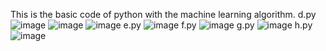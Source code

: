 This is the  basic code of python with the machine learning algorithm.
d.py
![image](https://github.com/user-attachments/assets/0163f155-c079-4c24-8aea-6a934c56224e)
![image](https://github.com/user-attachments/assets/ca7af608-2703-4864-ad26-964ff7fe7541)
![image](https://github.com/user-attachments/assets/eea0446a-f277-49b9-b1bd-48adb611bd3c)
e.py
![image](https://github.com/user-attachments/assets/0d7b2b8e-5ec7-4f3b-91e7-cf2f3a0c0602)
f.py
![image](https://github.com/user-attachments/assets/123389a0-26b1-4500-91ff-8d945878f60a)
g.py
![image](https://github.com/user-attachments/assets/28b6bff1-4ac7-4c4d-a32e-ebd9619b5064)
h.py
![image](https://github.com/user-attachments/assets/269c917e-7e54-43b6-9e02-314e53e937c9)
